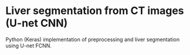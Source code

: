 # Liver segmentation from CT images (U-net CNN)

Python (Keras) implementation of preprocessing and liver segmentation using U-net FCNN.